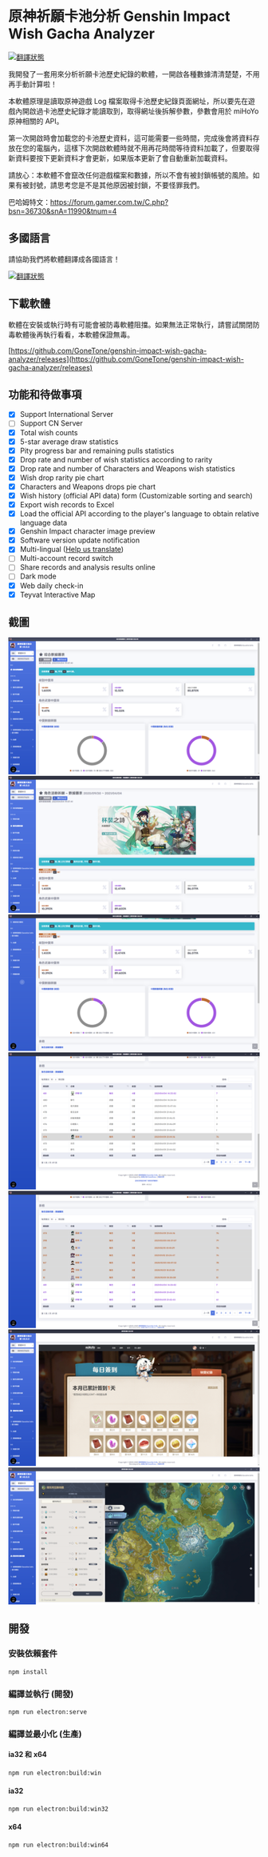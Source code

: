 # 原神祈願卡池分析 Genshin Impact Wish Gacha Analyzer

[![翻譯狀態](https://weblate.reh.tw/widgets/genshin-impact-wish-gacha-analyzer/-/svg-badge.svg)](https://weblate.reh.tw/engage/genshin-impact-wish-gacha-analyzer/)

我開發了一套用來分析祈願卡池歷史紀錄的軟體，一開啟各種數據清清楚楚，不用再手動計算啦！

本軟體原理是讀取原神遊戲 Log 檔案取得卡池歷史紀錄頁面網址，所以要先在遊戲內開啟過卡池歷史紀錄才能讀取到，取得網址後拆解參數，參數會用於 miHoYo 原神相關的 API。

第一次開啟時會加載您的卡池歷史資料，這可能需要一些時間，完成後會將資料存放在您的電腦內，這樣下次開啟軟體時就不用再花時間等待資料加載了，但要取得新資料要按下更新資料才會更新，如果版本更新了會自動重新加載資料。

請放心：本軟體不會竄改任何遊戲檔案和數據，所以不會有被封鎖帳號的風險。如果有被封號，請思考您是不是其他原因被封鎖，不要怪罪我們。

巴哈姆特文：<https://forum.gamer.com.tw/C.php?bsn=36730&snA=11990&tnum=4>

## 多國語言

請協助我們將軟體翻譯成各國語言！

[![翻譯狀態](https://weblate.reh.tw/widgets/genshin-impact-wish-gacha-analyzer/-/open-graph.png)](https://weblate.reh.tw/engage/genshin-impact-wish-gacha-analyzer/)

## 下載軟體

軟體在安裝或執行時有可能會被防毒軟體阻擋。如果無法正常執行，請嘗試關閉防毒軟體後再執行看看，本軟體保證無毒。

[https://github.com/GoneTone/genshin-impact-wish-gacha-analyzer/releases](https://github.com/GoneTone/genshin-impact-wish-gacha-analyzer/releases)

## 功能和待做事項

- [x] Support International Server
- [ ] Support CN Server
- [x] Total wish counts
- [x] 5-star average draw statistics
- [x] Pity progress bar and remaining pulls statistics
- [x] Drop rate and number of wish statistics according to rarity
- [x] Drop rate and number of Characters and Weapons wish statistics
- [x] Wish drop rarity pie chart
- [x] Characters and Weapons drops pie chart
- [x] Wish history (official API data) form (Customizable sorting and search)
- [x] Export wish records to Excel
- [x] Load the official API according to the player's language to obtain relative language data
- [x] Genshin Impact character image preview
- [x] Software version update notification
- [x] Multi-lingual ([Help us translate](https://weblate.reh.tw/engage/genshin-impact-wish-gacha-analyzer/))
- [ ] Multi-account record switch
- [ ] Share records and analysis results online
- [ ] Dark mode
- [X] Web daily check-in
- [X] Teyvat Interactive Map

## 截圖

![綜合數據圖表](/images/1.png)
![角色活動祈願 - 數據圖表](/images/2.png)
![中獎率](/images/3.png)
![表格 1](/images/4.png)
![表格 2](/images/5.png)
![每日簽到](/images/6.png)
![提瓦特互動地圖](/images/7.png)

## 開發

### 安裝依賴套件

```bash
npm install
```

### 編譯並執行 (開發)

```bash
npm run electron:serve
```

### 編譯並最小化 (生產)

#### ia32 和 x64

```bash
npm run electron:build:win
```

#### ia32

```bash
npm run electron:build:win32
```

#### x64

```bash
npm run electron:build:win64
```
